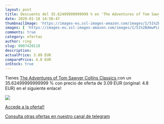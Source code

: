 ```yaml
---
layout: post
title: Descuento del 35.62499999999999 % en 'The Adventures of Tom Sawyer  Collins Cl'
date: 2020-01-18 14:50:47
thumbnailImage: 'https://images-eu.ssl-images-amazon.com/images/I/51%2BdmwPLQlL._SL200_.jpg'
images: [ 'https://images-eu.ssl-images-amazon.com/images/I/51%2BdmwPLQlL._SL200_.jpg' ]
comments: true
category: ofertas
author: ring
slug: 0007420110
description:
actualPrice: 3.09 EUR
comparePrice: 4.8 EUR
inStock: true
---
```


Tienes [The Adventures of Tom Sawyer  Collins Classics ](https://www.amazon.com/dp/0007420110/?tag=redken08-20) con un 35.62499999999999 % con precio de oferta de 3.09 EUR (original: 4.8 EUR) en el siguiente enlace!

[![](https://images-eu.ssl-images-amazon.com/images/I/51%2BdmwPLQlL._SL200_.jpg)](https://www.amazon.com/dp/0007420110/?tag=redken08-20)

[Accede a la oferta!!](https://www.amazon.com/dp/0007420110/?tag=redken08-20)

[Consulta otras ofertas en nuestro canal de telegram](https://t.me/s/ofertas25)
